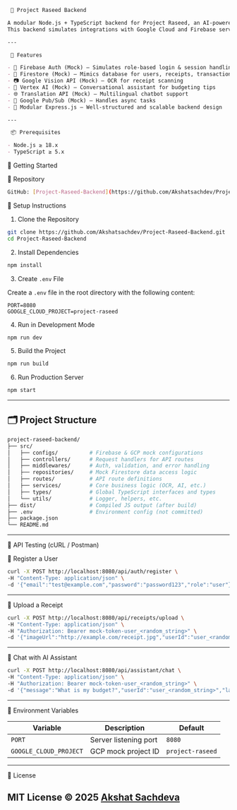 
````markdown
 🧾 Project Raseed Backend

A modular Node.js + TypeScript backend for Project Raseed, an AI-powered receipt management and financial advisory system.  
This backend simulates integrations with Google Cloud and Firebase services using mock implementations for efficient local development and testing.

---

 🚀 Features

- 🔐 Firebase Auth (Mock) – Simulates role-based login & session handling
- 🧾 Firestore (Mock) – Mimics database for users, receipts, transactions
- 📷 Google Vision API (Mock) – OCR for receipt scanning
- 🤖 Vertex AI (Mock) – Conversational assistant for budgeting tips
- 🌐 Translation API (Mock) – Multilingual chatbot support
- 🔔 Google Pub/Sub (Mock) – Handles async tasks
- 🧩 Modular Express.js – Well-structured and scalable backend design

---

 📦 Prerequisites

- Node.js ≥ 18.x
- TypeScript ≥ 5.x

````
🔧 Getting Started

🔗 Repository

```bash
GitHub: [Project-Raseed-Backend](https://github.com/Akshatsachdev/Project-Raseed-Backend)
```
 📁 Setup Instructions

1. Clone the Repository

```bash
git clone https://github.com/Akshatsachdev/Project-Raseed-Backend.git
cd Project-Raseed-Backend
```

2. Install Dependencies

```bash
npm install
```

3. Create `.env` File

Create a `.env` file in the root directory with the following content:

```env
PORT=8080
GOOGLE_CLOUD_PROJECT=project-raseed
```

4. Run in Development Mode

```bash
npm run dev
```

5. Build the Project

```bash
npm run build
```

6. Run Production Server

```bash
npm start
```

---

## 🗂️ Project Structure

```bash
project-raseed-backend/
├── src/
│   ├── configs/          # Firebase & GCP mock configurations
│   ├── controllers/      # Request handlers for API routes
│   ├── middlewares/      # Auth, validation, and error handling
│   ├── repositories/     # Mock Firestore data access logic
│   ├── routes/           # API route definitions
│   ├── services/         # Core business logic (OCR, AI, etc.)
│   ├── types/            # Global TypeScript interfaces and types
│   └── utils/            # Logger, helpers, etc.
├── dist/                 # Compiled JS output (after build)
├── .env                  # Environment config (not committed)
├── package.json
└── README.md
```

---

 🧪 API Testing (cURL / Postman)

 🔐 Register a User

```bash
curl -X POST http://localhost:8080/api/auth/register \
-H "Content-Type: application/json" \
-d '{"email":"test@example.com","password":"password123","role":"user"}'
```

---

 🧾 Upload a Receipt

```bash
curl -X POST http://localhost:8080/api/receipts/upload \
-H "Content-Type: application/json" \
-H "Authorization: Bearer mock-token-user_<random_string>" \
-d '{"imageUrl":"http://example.com/receipt.jpg","userId":"user_<random_string>"}'
```

---

 💬 Chat with AI Assistant

```bash
curl -X POST http://localhost:8080/api/assistant/chat \
-H "Content-Type: application/json" \
-H "Authorization: Bearer mock-token-user_<random_string>" \
-d '{"message":"What is my budget?","userId":"user_<random_string>","language":"en"}'
```

---

 🔐 Environment Variables

| Variable               | Description           | Default          |
| ---------------------- | --------------------- | ---------------- |
| `PORT`                 | Server listening port | `8080`           |
| `GOOGLE_CLOUD_PROJECT` | GCP mock project ID   | `project-raseed` |

---

 📄 License

MIT License © 2025 [Akshat Sachdeva](https://github.com/Akshatsachdev)
---
